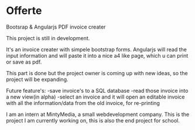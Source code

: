 # Offerte
Bootsrap & Angularjs PDF invoice creater

This project is still in development.

It's an invoice creater with simpele bootstrap forms. 
Angularjs will read the input information and will paste it into a nice a4 like page,
which u can print or save as pdf.

This part is done but the project owner is coming up with new ideas,
so the project will be expanding.

Future feature's:
-save invoice's to a SQL database
-read those invoice into a new view(in alpha)
-select an invoice and it will open an editable invoice with all the information/data from the old invoice, for re-printing


I am an intern at MintyMedia, a small webdevelopment company.
This is the project I am currently working on, this is also the end project for school.
